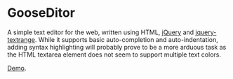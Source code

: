 # GooseDitor

A simple text editor for the web, written using HTML, [jQuery](http://jquery.com/) and [jquery-textrange](https://github.com/dwieeb/jquery-textrange). While it supports basic auto-completion and auto-indentation, adding syntax highlighting will probably prove to be a more arduous task as the HTML textarea element does not seem to support multiple text colors.

[Demo](https://hagward.github.io/gooseditor/).
